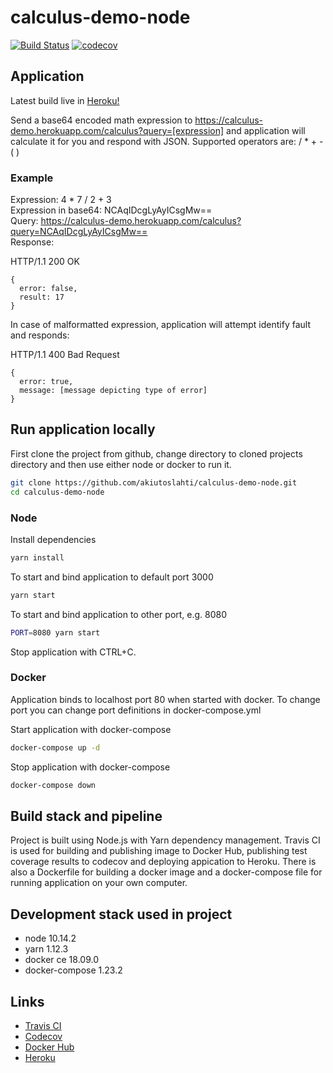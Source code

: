 # calculus-demo-node
[![Build Status](https://travis-ci.org/akiutoslahti/calculus-demo-node.svg?branch=master)](https://travis-ci.org/akiutoslahti/calculus-demo-node)
[![codecov](https://codecov.io/gh/akiutoslahti/calculus-demo-node/branch/master/graph/badge.svg)](https://codecov.io/gh/akiutoslahti/calculus-demo-node)

## Application
Latest build live in [Heroku!](https://calculus-demo.herokuapp.com/)

Send a base64 encoded math expression to <https://calculus-demo.herokuapp.com/calculus?query=[expression]> and application will calculate it for you and respond with JSON. Supported operators are: / * + - ( )

### Example

Expression: 4 * 7 / 2 + 3  
Expression in base64: NCAqIDcgLyAyICsgMw==  
Query: <https://calculus-demo.herokuapp.com/calculus?query=NCAqIDcgLyAyICsgMw==>  
Response:

HTTP/1.1 200 OK
```
{
  error: false,
  result: 17
}
```

In case of malformatted expression, application will attempt identify fault and responds:

HTTP/1.1 400 Bad Request
```
{
  error: true,
  message: [message depicting type of error]
}
```

## Run application locally
First clone the project from github, change directory to cloned projects directory and then use either node or docker to run it.
```bash
git clone https://github.com/akiutoslahti/calculus-demo-node.git
cd calculus-demo-node
```

### Node
Install dependencies
```bash
yarn install
```

To start and bind application to default port 3000
```bash
yarn start
```

To start and bind application to other port, e.g. 8080
```bash
PORT=8080 yarn start
```

Stop application with CTRL+C.

### Docker
Application binds to localhost port 80 when started with docker. To change port you can change port definitions in docker-compose.yml

Start application with docker-compose
```bash
docker-compose up -d
```

Stop application with docker-compose
```bash
docker-compose down
```

## Build stack and pipeline

Project is built using Node.js with Yarn dependency management. Travis CI is used for building and publishing image to Docker Hub, publishing test coverage results to codecov and deploying appication to Heroku. There is also a Dockerfile for building a docker image and a docker-compose file for running application on your own computer.

## Development stack used in project
- node 10.14.2
- yarn 1.12.3
- docker ce 18.09.0
- docker-compose 1.23.2

## Links
- [Travis CI](https://travis-ci.org/akiutoslahti/calculus-demo-node)
- [Codecov](https://codecov.io/gh/akiutoslahti/calculus-demo-node)
- [Docker Hub](https://hub.docker.com/r/akiutoslahti/calculus-demo)
- [Heroku](https://calculus-demo.herokuapp.com/)
